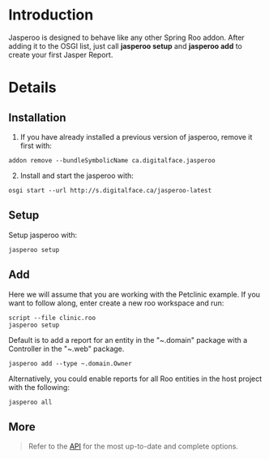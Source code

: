 # Introduction #
Jasperoo is designed to behave like any other Spring Roo addon. After adding it to the OSGI list, just call **jasperoo setup** and **jasperoo add** to create your first Jasper Report.


# Details #
## Installation ##
1. If you have already installed a previous version of jasperoo, remove it first with:
```
addon remove --bundleSymbolicName ca.digitalface.jasperoo
```
2. Install and start the jasperoo with:
```
osgi start --url http://s.digitalface.ca/jasperoo-latest
```

## Setup ##
Setup jasperoo with:
```
jasperoo setup
```

## Add ##
Here we will assume that you are working with the Petclinic example. If you want to follow along, enter create a new roo workspace and run:
```
script --file clinic.roo
jasperoo setup
```

Default is to add a report for an entity in the "~.domain" package with a Controller in the "~.web" package.
```
jasperoo add --type ~.domain.Owner
```

Alternatively, you could enable reports for all Roo entities in the host project with the following:
```
jasperoo all
```

## More ##
> Refer to the [API](API.md) for the most up-to-date and complete options.